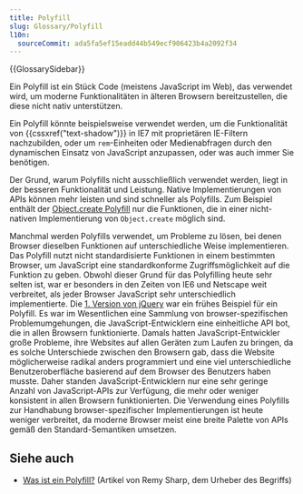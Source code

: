 ```yaml
---
title: Polyfill
slug: Glossary/Polyfill
l10n:
  sourceCommit: ada5fa5ef15eadd44b549ecf906423b4a2092f34
---
```


{{GlossarySidebar}}

Ein Polyfill ist ein Stück Code (meistens JavaScript im Web), das verwendet wird, um moderne Funktionalitäten in älteren Browsern bereitzustellen, die diese nicht nativ unterstützen.

Ein Polyfill könnte beispielsweise verwendet werden, um die Funktionalität von {{cssxref("text-shadow")}} in IE7 mit proprietären IE-Filtern nachzubilden, oder um `rem`-Einheiten oder Medienabfragen durch den dynamischen Einsatz von JavaScript anzupassen, oder was auch immer Sie benötigen.

Der Grund, warum Polyfills nicht ausschließlich verwendet werden, liegt in der besseren Funktionalität und Leistung. Native Implementierungen von APIs können mehr leisten und sind schneller als Polyfills. Zum Beispiel enthält der [Object.create Polyfill](/de/docs/Web/JavaScript/Reference/Global_Objects/Object/create#see_also) nur die Funktionen, die in einer nicht-nativen Implementierung von `Object.create` möglich sind.

Manchmal werden Polyfills verwendet, um Probleme zu lösen, bei denen Browser dieselben Funktionen auf unterschiedliche Weise implementieren. Das Polyfill nutzt nicht standardisierte Funktionen in einem bestimmten Browser, um JavaScript eine standardkonforme Zugriffsmöglichkeit auf die Funktion zu geben. Obwohl dieser Grund für das Polyfilling heute sehr selten ist, war er besonders in den Zeiten von IE6 und Netscape weit verbreitet, als jeder Browser JavaScript sehr unterschiedlich implementierte. Die [1. Version von jQuery](https://ajax.googleapis.com/ajax/libs/jquery/1.12.4/jquery.js) war ein frühes Beispiel für ein Polyfill. Es war im Wesentlichen eine Sammlung von browser-spezifischen Problemumgehungen, die JavaScript-Entwicklern eine einheitliche API bot, die in allen Browsern funktionierte. Damals hatten JavaScript-Entwickler große Probleme, ihre Websites auf allen Geräten zum Laufen zu bringen, da es solche Unterschiede zwischen den Browsern gab, dass die Website möglicherweise radikal anders programmiert und eine viel unterschiedliche Benutzeroberfläche basierend auf dem Browser des Benutzers haben musste. Daher standen JavaScript-Entwicklern nur eine sehr geringe Anzahl von JavaScript-APIs zur Verfügung, die mehr oder weniger konsistent in allen Browsern funktionierten. Die Verwendung eines Polyfills zur Handhabung browser-spezifischer Implementierungen ist heute weniger verbreitet, da moderne Browser meist eine breite Palette von APIs gemäß den Standard-Semantiken umsetzen.

## Siehe auch

- [Was ist ein Polyfill?](https://remysharp.com/2010/10/08/what-is-a-polyfill) (Artikel von Remy Sharp, dem Urheber des Begriffs)
